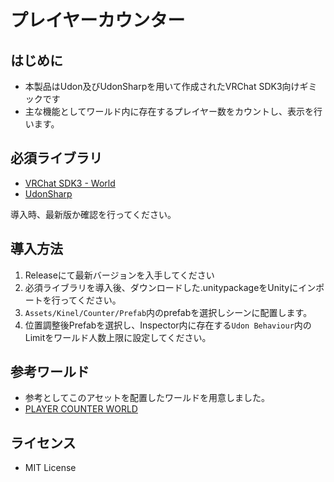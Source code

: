 # プレイヤーカウンター
## はじめに
- 本製品はUdon及びUdonSharpを用いて作成されたVRChat SDK3向けギミックです
- 主な機能としてワールド内に存在するプレイヤー数をカウントし、表示を行います。

## 必須ライブラリ
- [VRChat SDK3 - World](https://vrchat.com/home/download)
- [UdonSharp](https://github.com/MerlinVR/UdonSharp)

導入時、最新版か確認を行ってください。

## 導入方法
1. Releaseにて最新バージョンを入手してください
2. 必須ライブラリを導入後、ダウンロードした.unitypackageをUnityにインポートを行ってください。
3. ```Assets/Kinel/Counter/Prefab```内のprefabを選択しシーンに配置します。
4. 位置調整後Prefabを選択し、Inspector内に存在する```Udon Behaviour```内のLimitをワールド人数上限に設定してください。

## 参考ワールド
- 参考としてこのアセットを配置したワールドを用意しました。
- [PLAYER COUNTER WORLD](https://vrchat.com/home/world/wrld_0b78c5fb-576d-4582-a96b-dad3c17af008)

## ライセンス
- MIT License